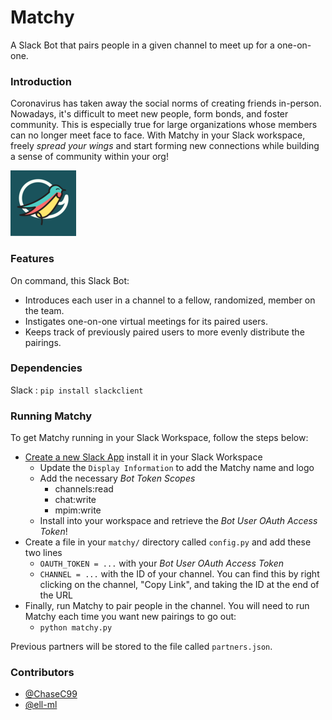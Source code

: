 # Matchy
A Slack Bot that pairs people in a given channel to meet up for a one-on-one.

### Introduction
Coronavirus has taken away the social norms of creating friends in-person. Nowadays, it's difficult to meet new people, form bonds, and foster community. This is especially true for large organizations whose members can no longer meet face to face. With Matchy in your Slack workspace, freely *spread your wings* and start forming new connections while building a sense of community within your org!

![MatchyLogo](https://raw.githubusercontent.com/ChaseC99/matchy/master/assets/small_matchy_logo.jpg)

### Features
On command, this Slack Bot:
* Introduces each user in a channel to a fellow, randomized, member on the team.
* Instigates one-on-one virtual meetings for its paired users.
* Keeps track of previously paired users to more evenly distribute the pairings.

### Dependencies
Slack : `pip install slackclient`

### Running Matchy  
To get Matchy running in your Slack Workspace, follow the steps below:
- [Create a new Slack App](https://api.slack.com/apps) install it in your Slack Workspace
  - Update the `Display Information` to add the Matchy name and logo
  - Add the necessary *Bot Token Scopes*
    - channels:read
    - chat:write
    - mpim:write
  - Install into your workspace and retrieve the *Bot User OAuth Access Token*!
- Create a file in your `matchy/` directory called `config.py` and add these two lines
  - `OAUTH_TOKEN = ...` with your *Bot User OAuth Access Token*
  - `CHANNEL = ...` with the ID of your channel. You can find this by right clicking on the channel, "Copy Link", and taking the ID at the end of the URL
- Finally, run Matchy to pair people in the channel. You will need to run Matchy each time you want new pairings to go out:
  - `python matchy.py`

Previous partners will be stored to the file called `partners.json`.

### Contributors
- [@ChaseC99](https://github.com/ChaseC99)
- [@ell-ml](https://github.com/ell-ml)
